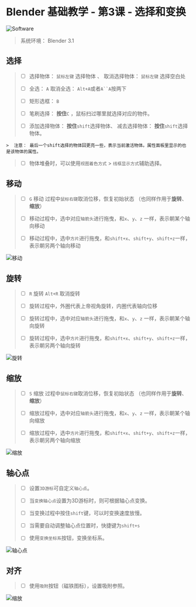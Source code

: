 # Blender 基础教学 - 第3课 - 选择和变换

![Software](/pics/01_00_software.PNG)

> 系统环境： Blender 3.1

## 选择

> *   [ ] 选择物体： `鼠标左键` 选择物体 、 取消选择物体： `鼠标左键` 选择空白处
> 
> *   [ ] 全选： `A`    取消全选： `Alt+A`或者`A``A`按两下
> 
> *   [ ] 矩形选框： `B` 
> 
> *   [ ] 笔刷选择： **按住**`C` ，鼠标扫过哪里就选择对应的物件。
> 
> *   [ ] 添加选择物体： **按住**`shift`选择物体、 减去选择物体： **按住**`shift`选择物体。
> 
    >  注意： 最后一个shift选择的物体回更亮一些，表示当前激活物体。属性面板里显示的也是该物体的属性。
> 
> *   [ ] 物体堆叠时，可以使用`视图着色方式` > `线框显示方式`辅助选择。

## 移动
>
> *   [ ] `G` 移动      过程中`鼠标右键`取消位移，恢复初始状态 （也同样作用于**旋转**、**缩放**）
>
> *   [ ] 移动过程中，选中对应`轴箭头`进行拖曳，和`x`、`y`、`z` 一样，表示朝某个轴向移动
>
> *   [ ] 移动过程中，选中`方片`进行拖曳，和`shift+x`、`shift+y`、`shift+z`一样，表示朝另两个轴向移动

![移动](/pics/01_05_move.PNG)

## 旋转

> *   [ ] `R` 旋转   `Alt+R` 取消旋转
>
> *   [ ] 旋转过程中，外圈代表上帝视角旋转，内圈代表轴向位移
> 
> *   [ ] 旋转过程中，选中对应`轴箭头`进行拖曳，和`x`、`y`、`z` 一样，表示朝某个轴向旋转
>
> *   [ ] 旋转过程中，选中`方片`进行拖曳，和`shift+x`、`shift+y`、`shift+z`一样，表示朝另两个轴向旋转

![旋转](/pics/01_06_rotate.PNG)


## 缩放
>
> *   [ ] `S` 缩放      过程中`鼠标右键`取消位移，恢复初始状态 （也同样作用于**旋转**、**缩放**）
>
> *   [ ] 缩放过程中，选中对应`轴箭头`进行拖曳，和`x`、`y`、`z` 一样，表示朝某个轴向缩放
>
> *   [ ] 缩放过程中，选中`方片`进行拖曳，和`shift+x`、`shift+y`、`shift+z`一样，表示朝另两个轴向缩放

![缩放](/pics/01_07_scale.PNG)

## 轴心点
>
> *   [ ] 设置`3D游标`可自定义`轴心点`。
>
> *   [ ] 当`变换轴心点`设置为3D游标时，则可根据轴心点变换。
>
> *   [ ] 当变换过程中按住`shift`键，可以时变换速度放慢。
>
> *   [ ] 当需要自动调整轴心点位置时，快捷键为`shift+s`
>
> *   [ ] 使用`变换坐标系`按钮，变换坐标系。

![轴心点](/pics/01_09_%E8%BD%B4%E5%BF%83%E7%82%B9.PNG)

## 对齐
>
> *   [ ] 使用`吸附`按钮（磁铁图标），设置吸附参照。

![缩放](/pics/01_08_snap.PNG)